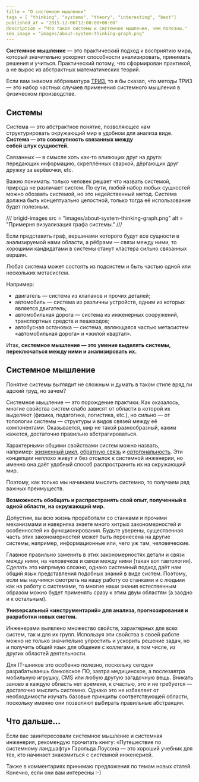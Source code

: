 ```yaml
---
title = "О системном мышлении"
tags = [ "thinking", "systems", "theory", "interesting", "best"]
published_at = "2015-12-06T12:00:00+00:00"
description = "Что такое системы и системное мышление, чем полезны."
seo_image = "images/about-system-thinking-graph.png"
---
```


**Системное мышление** — это практический подход к восприятию мира, который значительно ускоряет способности анализировать, принимать решения и учиться. Практический потому, что сформирован практикой, а не вырос из абстрактных математических теорий.

Если вам знакома аббревиатура [ТРИЗ](https://ru.wikipedia.org/wiki/%D0%A2%D0%B5%D0%BE%D1%80%D0%B8%D1%8F_%D1%80%D0%B5%D1%88%D0%B5%D0%BD%D0%B8%D1%8F_%D0%B8%D0%B7%D0%BE%D0%B1%D1%80%D0%B5%D1%82%D0%B0%D1%82%D0%B5%D0%BB%D1%8C%D1%81%D0%BA%D0%B8%D1%85_%D0%B7%D0%B0%D0%B4%D0%B0%D1%87), то я бы сказал, что методы ТРИЗ — это набор частных случаев применения системного мышления в физическом производстве.

<!-- more -->

## Системы

Система — это абстрактное понятие, позволяющее нам структурировать окружающий мир в удобном для анализа виде.
**Система — это совокупность связанных между собой штук сущностей.**

Связанных — в смысле хоть как-то влияющих друг на друга: передающих информацию, скреплённых сваркой, дёргающих друг дружку за верёвочки, etc.

Важно понимать: только человек решает что назвать системой, природа не различает систем. По сути, любой набор любых сущностей можно обозвать системой, но это недейственный метод. Система должна быть концептуально целостной, только тогда её использование будет полезным.

/// brigid-images
src = "images/about-system-thinking-graph.png"
alt = "Примерня визуализация графа системы."
///

Если представить граф, вершинами которого будут все сущности в анализируемой нами области, а рёбрами — связи между ними, то хорошими кандидатами в системы станут кластера сильно связанных вершин.

Любая система может состоять из подсистем и быть частью одной или нескольких метасистем.

Например:

- двигатель — система из клапанов и прочих деталей;
- автомобиль — система из различны устройств, одним из которых является двигатель;
- автомобильная дорога — система из инженерных сооружений, транспортных средств и пешеходов;
- автобусная остановка — система, являющаяся частью метасистем «автомобильная дорога» и «жилой квартал».

Итак, **системное мышление — это умение выделять системы, переключаться между ними и анализировать их.**

## Системное мышление

Понятие системы выглядит не сложным и думать в таком стиле вряд ли адский труд, но зачем?

Системное мышление — это порождение практики. Как оказалось, многие свойства систем слабо зависят от области в которой их выделяют (физика, педагогика, логистика, etc.), но сильно — от топологии системы — структуры и видов связей между её компонентами. Оказывается, мир не такой разнообразный, каким кажется, достаточно правильно абстрагироваться.

Характерными общими свойствами систем можно назвать, например: [жизненный цикл](https://ru.wikipedia.org/wiki/%D0%96%D0%B8%D0%B7%D0%BD%D0%B5%D0%BD%D0%BD%D1%8B%D0%B9_%D1%86%D0%B8%D0%BA%D0%BB_%D1%81%D0%B8%D1%81%D1%82%D0%B5%D0%BC%D1%8B), [обратную связь](https://ru.wikipedia.org/wiki/%D0%9E%D0%B1%D1%80%D0%B0%D1%82%D0%BD%D0%B0%D1%8F_%D1%81%D0%B2%D1%8F%D0%B7%D1%8C_(%D0%BA%D0%B8%D0%B1%D0%B5%D1%80%D0%BD%D0%B5%D1%82%D0%B8%D0%BA%D0%B0)) и [ортогональность](https://ru.wikibooks.org/wiki/%D0%A1%D0%BB%D0%BE%D0%B2%D0%B0%D1%80%D0%B8%D0%BA_%D1%84%D0%B8%D0%BB%D0%BE%D1%81%D0%BE%D1%84%D1%81%D1%82%D0%B2%D1%83%D1%8E%D1%89%D0%B5%D0%B3%D0%BE_%D0%B8%D0%BD%D1%84%D0%BE%D1%80%D0%BC%D0%B0%D1%82%D0%B8%D0%BA%D0%B0/%D0%9E%D1%80%D1%82%D0%BE%D0%B3%D0%BE%D0%BD%D0%B0%D0%BB%D1%8C%D0%BD%D0%BE%D1%81%D1%82%D1%8C). Эти концепции неплохо живут и без отсылок к системной инженерии, но именно она даёт удобный способ распространить их на окружающий мир.

Поэтому, как только мы начинаем мыслить системно, то получаем ряд важных преимуществ.

**Возможность обобщать и распространять свой опыт, полученный в одной области, на окружающий мир.**

Допустим, вы всю жизнь проработали со станками и прочими механизмами и наверняка знаете много хитрых закономерностей и особенностей их функционирования. Будьте уверены, существенная часть этих закономерностей может быть перенесена на другие системы, например, информационные или, чего уж там, человеческие.

Главное правильно заменить в этих закономерностях детали и связи между ними, на человечков и связи между ними (такая вот тавтология). Сделать это напрямую сложно, однако системный подход даёт нам общий язык представления подобных знаний в виде систем. Поэтому, если мы научимся смотреть на нашу работу со станками и с людьми как на работу с системами, то многие наши знания естественным образом можно будет применять сразу к этим двум областям (а заодно и к остальным).

**Универсальный «инструментарий» для анализа, прогнозирования и разработки новых систем.**

Инженерами выявлено множество свойств, характерных для всех систем, так и для их групп. Используя эти свойства в своей работе можно не только значительно упростить и ускорить решение задач, но и получить общий язык для общения с коллегами, в том числе, из других областей деятельности.

Для IT-шников это особенно полезно, поскольку сегодня разрабатываешь банковское ПО, завтра медицинское, а послезавтра мобильную игрушку, CMS или любую другую загадочную вещь. Вникать заново в каждую область нет времени, к счастью, это и не требуется — достаточно мыслить системно. Однако это не избавляет от необходимости изучать базовые принципы соответствующей области, поскольку именно они позволяют выбирать правильные абстракции.

## Что дальше…

Если вас заинтересовали системное мышление и системная инженерия, рекомендую прочитать книгу: «Путешествие по системному ландшафту» Гарольда Лоусона — это хороший учебник для тех, кто начинает знакомиться с системной инженерией.

Также в комментариях принимаю предложения по темам новых статей. Конечно, если они вам интересны :-)
